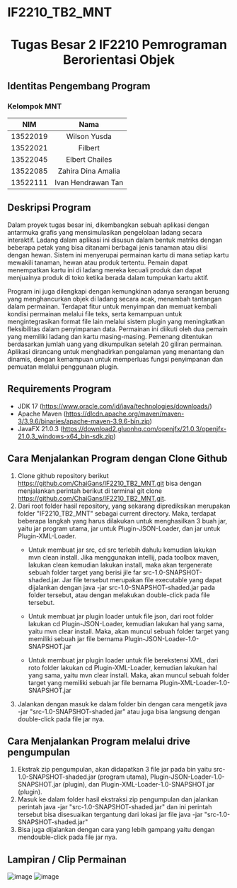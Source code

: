 # IF2210_TB2_MNT

<h1 align="center"> Tugas Besar 2 IF2210 Pemrograman Berorientasi Objek</h1>

## Identitas Pengembang Program

### **Kelompok MNT**

|   NIM    |            Nama            |
| :------: | :------------------------: |
| 13522019 |        Wilson Yusda        |
| 13522021 |          Filbert           |
| 13522045 |        Elbert Chailes      |
| 13522085 |      Zahira Dina Amalia    |
| 13522111 |     Ivan Hendrawan Tan     |

## Deskripsi Program

Dalam proyek tugas besar ini, dikembangkan sebuah aplikasi dengan antarmuka grafis yang mensimulasikan pengelolaan ladang secara interaktif. Ladang dalam aplikasi ini disusun dalam bentuk matriks dengan beberapa petak yang bisa ditanami berbagai jenis tanaman atau diisi dengan hewan. Sistem ini menyerupai permainan kartu di mana setiap kartu mewakili tanaman, hewan atau produk tertentu. Pemain dapat menempatkan kartu ini di ladang mereka kecuali produk dan dapat menjualnya produk di toko ketika berada dalam tumpukan kartu aktif.

Program ini juga dilengkapi dengan kemungkinan adanya serangan beruang yang menghancurkan objek di ladang secara acak, menambah tantangan dalam permainan. Terdapat fitur untuk menyimpan dan memuat kembali kondisi permainan melalui file teks, serta kemampuan untuk mengintegrasikan format file lain melalui sistem plugin yang meningkatkan fleksibilitas dalam penyimpanan data. Permainan ini diikuti oleh dua pemain yang memiliki ladang dan kartu masing-masing. Pemenang ditentukan berdasarkan jumlah uang yang dikumpulkan setelah 20 giliran permainan. Aplikasi dirancang untuk menghadirkan pengalaman yang menantang dan dinamis, dengan kemampuan untuk memperluas fungsi penyimpanan dan pemuatan melalui penggunaan plugin.

## Requirements Program

- JDK 17 (https://www.oracle.com/id/java/technologies/downloads/)
- Apache Maven (https://dlcdn.apache.org/maven/maven-3/3.9.6/binaries/apache-maven-3.9.6-bin.zip)
- JavaFX 21.0.3 (https://download2.gluonhq.com/openjfx/21.0.3/openjfx-21.0.3_windows-x64_bin-sdk.zip)

## Cara Menjalankan Program dengan Clone Github

1. Clone github repository berikut https://github.com/ChaiGans/IF2210_TB2_MNT.git bisa dengan menjalankan perintah berikut di terminal git clone https://github.com/ChaiGans/IF2210_TB2_MNT.git.
2. Dari root folder hasil repository, yang sekarang diprediksikan merupakan folder "IF2210_TB2_MNT" sebagai current directory. Maka, terdapat beberapa langkah yang harus dilakukan untuk menghasilkan 3 buah jar, yaitu jar program utama, jar untuk Plugin-JSON-Loader, dan jar untuk Plugin-XML-Loader.
    -  Untuk membuat jar src, cd src terlebih dahulu kemudian lakukan mvn clean install. Jika menggunakan intellij, pada toolbox maven, lakukan clean kemudian lakukan install, maka akan tergenerate sebuah folder target yang berisi jile far src-1.0-SNAPSHOT-shaded.jar. Jar file tersebut merupakan file executable yang dapat dijalankan dengan java -jar  src-1.0-SNAPSHOT-shaded.jar pada folder tersebut, atau dengan melakukan double-click pada file tersebut.

    - Untuk membuat jar plugin loader untuk file json, dari root folder lakukan cd Plugin-JSON-Loader, kemudian lakukan hal yang sama, yaitu mvn clear install. Maka, akan muncul sebuah folder target yang memiliki sebuah jar file bernama Plugin-JSON-Loader-1.0-SNAPSHOT.jar

    - Untuk membuat jar plugin loader untuk file berekstensi XML, dari roto folder lakukan cd Plugin-XML-Loader, kemudian lakukan hal yang sama, yaitu mvn clear install. Maka, akan muncul sebuah folder target yang memiliki sebuah jar file bernama Plugin-XML-Loader-1.0-SNAPSHOT.jar
3. Jalankan dengan masuk ke dalam folder bin dengan cara mengetik java -jar "src-1.0-SNAPSHOT-shaded.jar" atau juga bisa langsung dengan double-click pada file jar nya.

## Cara Menjalankan Program melalui drive pengumpulan

1. Ekstrak zip pengumpulan, akan didapatkan 3 file jar pada bin yaitu src-1.0-SNAPSHOT-shaded.jar (program utama), Plugin-JSON-Loader-1.0-SNAPSHOT.jar (plugin), dan Plugin-XML-Loader-1.0-SNAPSHOT.jar (plugin).
2. Masuk ke dalam folder hasil ekstraksi zip pengumpulan dan jalankan perintah java -jar "src-1.0-SNAPSHOT-shaded.jar" dan ini perintah tersebut bisa disesuaikan tergantung dari lokasi jar file java -jar "src-1.0-SNAPSHOT-shaded.jar"
3. Bisa juga dijalankan dengan cara yang lebih gampang yaitu dengan mendouble-click pada file jar nya.

## Lampiran / Clip Permainan
![image](https://github.com/user-attachments/assets/12e1fd07-04ad-4361-8045-23689557959d)
![image](https://github.com/user-attachments/assets/394004c0-866c-414d-ad1f-1d1be4aed630)
